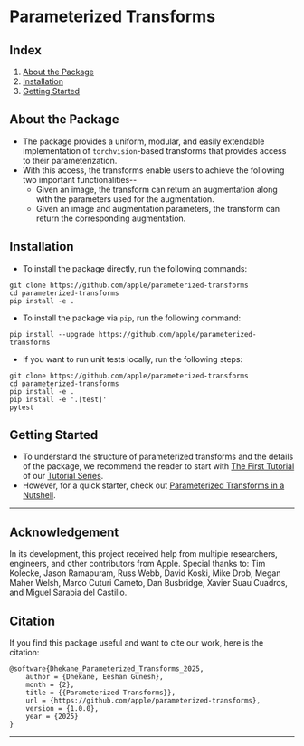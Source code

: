 # Parameterized Transforms


## Index
1. [About the Package](#about-the-package)
2. [Installation](#installation)
3. [Getting Started](#getting-started)


<a name="about-the-package"></a>
## About the Package
* The package provides a uniform, modular, and easily extendable implementation of `torchvision`-based transforms that provides access to their parameterization.
* With this access, the transforms enable users to achieve the following two important functionalities--
  * Given an image, the transform can return an augmentation along with the parameters used for the augmentation.
  * Given an image and augmentation parameters, the transform can return the corresponding augmentation.


<a name="installation"></a>
## Installation
- To install the package directly, run the following commands:
```
git clone https://github.com/apple/parameterized-transforms
cd parameterized-transforms
pip install -e .
```
- To install the package via `pip`, run the following command:
```
pip install --upgrade https://github.com/apple/parameterized-transforms
```
- If you want to run unit tests locally, run the following steps:
```
git clone https://github.com/apple/parameterized-transforms
cd parameterized-transforms
pip install -e .
pip install -e '.[test]'
pytest
```


<a name="getting-started"></a>
## Getting Started
* To understand the structure of parameterized transforms and the details of the package, we recommend the reader to 
start with 
[The First Tutorial](https://apple.github.io/parameterized-transforms/tutorials/) 
of our
[Tutorial Series](https://apple.github.io/parameterized-transforms/).
* However, for a quick starter, check out [Parameterized Transforms in a Nutshell](https://pages.github.com/apple/parameterized-transforms/tutorials/999-In-a-Nutshell.md).

---

## Acknowledgement
In its development, this project received help from multiple researchers, engineers, and other contributors from Apple.
Special thanks to: Tim Kolecke, Jason Ramapuram, Russ Webb, David Koski, Mike Drob, Megan Maher Welsh, Marco Cuturi Cameto, 
Dan Busbridge, Xavier Suau Cuadros, and Miguel Sarabia del Castillo. 

## Citation
If you find this package useful and want to cite our work, here is the citation:
```
@software{Dhekane_Parameterized_Transforms_2025,
    author = {Dhekane, Eeshan Gunesh},
    month = {2},
    title = {{Parameterized Transforms}},
    url = {https://github.com/apple/parameterized-transforms},
    version = {1.0.0},
    year = {2025}
}
```

---
